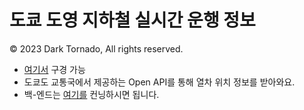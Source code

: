 # 도쿄 도영 지하철 실시간 운행 정보
© 2023 Dark Tornado, All rights reserved.

- [여기서](https://darktornado.github.io/toei/) 구경 가능
- 도쿄도 교통국에서 제공하는 Open API를 통해 열차 위치 정보를 받아와요.
- 백-엔드는 [여기를](https://github.com/DarkTornado/subway) 컨닝하시면 됩니다.
